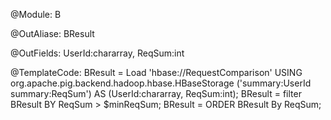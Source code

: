 @Module:
B

@OutAliase:
BResult

@OutFields:
UserId:chararray, ReqSum:int

@TemplateCode:
BResult = Load 'hbase://RequestComparison' USING org.apache.pig.backend.hadoop.hbase.HBaseStorage ('summary:UserId summary:ReqSum') AS (UserId:chararray, ReqSum:int);
BResult = filter BResult BY ReqSum > $minReqSum;
BResult = ORDER BResult By ReqSum;




